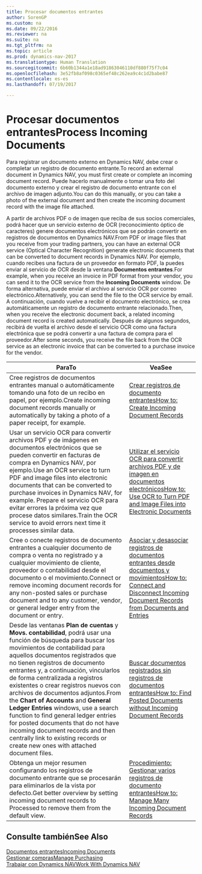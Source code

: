 ```yaml
---
title: Procesar documentos entrantes
author: SorenGP
ms.custom: na
ms.date: 09/22/2016
ms.reviewer: na
ms.suite: na
ms.tgt_pltfrm: na
ms.topic: article
ms.prod: dynamics-nav-2017
ms.translationtype: Human Translation
ms.sourcegitcommit: 6b60b1344a1e18ad91863046110df880f75f7c04
ms.openlocfilehash: 3e52fb8af098c0365ef48c262ea9c4c1d2babe87
ms.contentlocale: es-es
ms.lasthandoff: 07/19/2017

---
```


# <a name="process-incoming-documents"></a><span data-ttu-id="bbede-102">Procesar documentos entrantes</span><span class="sxs-lookup"><span data-stu-id="bbede-102">Process Incoming Documents</span></span>

<span data-ttu-id="bbede-103">Para registrar un documento externo en Dynamics NAV, debe crear o completar un registro de documento entrante.</span><span class="sxs-lookup"><span data-stu-id="bbede-103">To record an external document in Dynamics NAV, you must first create or complete an incoming document record.</span></span> <span data-ttu-id="bbede-104">Puede hacerlo manualmente o tomar una foto del documento externo y crear el registro de documento entrante con el archivo de imagen adjunto.</span><span class="sxs-lookup"><span data-stu-id="bbede-104">You can do this manually, or you can take a photo of the external document and then create the incoming document record with the image file attached.</span></span>

<span data-ttu-id="bbede-105">A partir de archivos PDF o de imagen que reciba de sus socios comerciales, podrá hacer que un servicio externo de OCR (reconocimiento óptico de caracteres) genere documentos electrónicos que se podrán convertir en registros de documentos en Dynamics NAV.</span><span class="sxs-lookup"><span data-stu-id="bbede-105">From PDF or image files that you receive from your trading partners, you can have an external OCR service (Optical Character Recognition) generate electronic documents that can be converted to document records in Dynamics NAV.</span></span> <span data-ttu-id="bbede-106">Por ejemplo, cuando recibes una factura de un proveedor en formato PDF, la puedes enviar al servicio de OCR desde la ventana **Documentos entrantes**.</span><span class="sxs-lookup"><span data-stu-id="bbede-106">For example, when you receive an invoice in PDF format from your vendor, you can send it to the OCR service from the **Incoming Documents** window.</span></span> <span data-ttu-id="bbede-107">De forma alternativa, puede enviar el archivo al servicio OCR por correo electrónico.</span><span class="sxs-lookup"><span data-stu-id="bbede-107">Alternatively, you can send the file to the OCR service by email.</span></span> <span data-ttu-id="bbede-108">A continuación, cuando vuelve a recibir el documento electrónico, se crea automáticamente un registro de documento entrante relacionado.</span><span class="sxs-lookup"><span data-stu-id="bbede-108">Then, when you receive the electronic document back, a related incoming document record is created automatically.</span></span> <span data-ttu-id="bbede-109">Después de algunos segundos, recibirá de vuelta el archivo desde el servicio OCR como una factura electrónica que se podrá convertir a una factura de compra para el proveedor.</span><span class="sxs-lookup"><span data-stu-id="bbede-109">After some seconds, you receive the file back from the OCR service as an electronic invoice that can be converted to a purchase invoice for the vendor.</span></span>

|<span data-ttu-id="bbede-110">Para</span><span class="sxs-lookup"><span data-stu-id="bbede-110">To</span></span>     |<span data-ttu-id="bbede-111">Vea</span><span class="sxs-lookup"><span data-stu-id="bbede-111">See</span></span>                   |
|-------|----------------------|
|<span data-ttu-id="bbede-112">Cree registros de documentos entrantes manual o automáticamente tomando una foto de un recibo en papel, por ejemplo.</span><span class="sxs-lookup"><span data-stu-id="bbede-112">Create incoming document records manually or automatically by taking a photo of a paper receipt, for example.</span></span>|[<span data-ttu-id="bbede-113">Crear registros de documento entrantes</span><span class="sxs-lookup"><span data-stu-id="bbede-113">How to: Create Incoming Document Records</span></span>](across-how-create-income-document-records.md)|
|<span data-ttu-id="bbede-114">Usar un servicio OCR para convertir archivos PDF y de imágenes en documentos electrónicos que se pueden convertir en facturas de compra en Dynamics NAV, por ejemplo.</span><span class="sxs-lookup"><span data-stu-id="bbede-114">Use an OCR service to turn PDF and image files into electronic documents that can be converted to purchase invoices in Dynamics NAV, for example.</span></span> <span data-ttu-id="bbede-115">Prepare el servicio OCR para evitar errores la próxima vez que procese datos similares.</span><span class="sxs-lookup"><span data-stu-id="bbede-115">Train the OCR service to avoid errors next time it processes similar data.</span></span>|[<span data-ttu-id="bbede-116">Utilizar el servicio OCR para convertir archivos PDF y de imagen en documentos electrónicos</span><span class="sxs-lookup"><span data-stu-id="bbede-116">How to: Use OCR to Turn PDF and Image Files into Electronic Documents</span></span>](across-how-use-ocr-pdf-images-files.md)|
|<span data-ttu-id="bbede-117">Cree o conecte registros de documento entrantes a cualquier documento de compra o venta no registrado y a cualquier movimiento de cliente, proveedor o contabilidad desde el documento o el movimiento.</span><span class="sxs-lookup"><span data-stu-id="bbede-117">Connect or remove incoming document records for any non-posted sales or purchase document and to any customer, vendor, or general ledger entry from the document or entry.</span></span>|[<span data-ttu-id="bbede-118">Asociar y desasociar registros de documentos entrantes desde documentos y movimientos</span><span class="sxs-lookup"><span data-stu-id="bbede-118">How to: Connect and Disconnect Incoming Document Records from Documents and Entries</span></span>](across-how-connect-disconnect-income-document-records.md)|
|<span data-ttu-id="bbede-119">Desde las ventanas **Plan de cuentas** y **Movs. contabilidad**, podrá usar una función de búsqueda para buscar los movimientos de contabilidad para aquellos documentos registrados que no tienen registros de documento entrantes y, a continuación, vincularlos de forma centralizada a registros existentes o crear registros nuevos con archivos de documentos adjuntos.</span><span class="sxs-lookup"><span data-stu-id="bbede-119">From the **Chart of Accounts** and **General Ledger Entries** windows, use a search function to find general ledger entries for posted documents that do not have incoming document records and then centrally link to existing records or create new ones with attached document files.</span></span>|[<span data-ttu-id="bbede-120">Buscar documentos registrados sin registros de documentos entrantes</span><span class="sxs-lookup"><span data-stu-id="bbede-120">How to: Find Posted Documents without Incoming Document Records</span></span>](across-how-find-posted-documents-without-income-document-records.md)|
|<span data-ttu-id="bbede-121">Obtenga un mejor resumen configurando los registros de documento entrante que se procesarán para eliminarlos de la vista por defecto.</span><span class="sxs-lookup"><span data-stu-id="bbede-121">Get better overview by setting incoming document records to Processed to remove them from the default view.</span></span>|[<span data-ttu-id="bbede-122">Procedimiento: Gestionar varios registros de documento entrantes</span><span class="sxs-lookup"><span data-stu-id="bbede-122">How to: Manage Many Incoming Document Records</span></span>](across-how-manage-many-income-document-records.md)|

## <a name="see-also"></a><span data-ttu-id="bbede-123">Consulte también</span><span class="sxs-lookup"><span data-stu-id="bbede-123">See Also</span></span>  
[<span data-ttu-id="bbede-124">Documentos entrantes</span><span class="sxs-lookup"><span data-stu-id="bbede-124">Incoming Documents</span></span>](across-income-documents.md)  
[<span data-ttu-id="bbede-125">Gestionar compras</span><span class="sxs-lookup"><span data-stu-id="bbede-125">Manage Purchasing</span></span>](purchasing-manage-purchasing.md)  
[<span data-ttu-id="bbede-126">Trabajar con Dynamics NAV</span><span class="sxs-lookup"><span data-stu-id="bbede-126">Work With Dynamics NAV</span></span>](ui-work-product.md)

